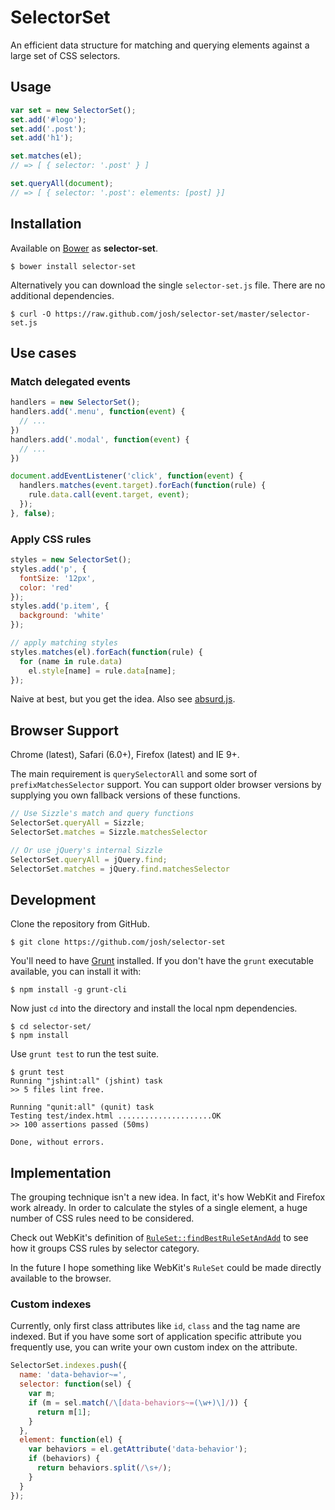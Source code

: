 # SelectorSet

An efficient data structure for matching and querying elements against a large set of CSS selectors.


## Usage

``` javascript
var set = new SelectorSet();
set.add('#logo');
set.add('.post');
set.add('h1');

set.matches(el);
// => [ { selector: '.post' } ]

set.queryAll(document);
// => [ { selector: '.post': elements: [post] }]
```


## Installation

Available on [Bower](http://bower.io) as **selector-set**.

```
$ bower install selector-set
```

Alternatively you can download the single `selector-set.js` file. There are no additional dependencies.

```
$ curl -O https://raw.github.com/josh/selector-set/master/selector-set.js
```


## Use cases

### Match delegated events

``` javascript
handlers = new SelectorSet();
handlers.add('.menu', function(event) {
  // ...
})
handlers.add('.modal', function(event) {
  // ...
})

document.addEventListener('click', function(event) {
  handlers.matches(event.target).forEach(function(rule) {
    rule.data.call(event.target, event);
  });
}, false);
```


### Apply CSS rules

``` javascript
styles = new SelectorSet();
styles.add('p', {
  fontSize: '12px',
  color: 'red'
});
styles.add('p.item', {
  background: 'white'
});

// apply matching styles
styles.matches(el).forEach(function(rule) {
  for (name in rule.data)
    el.style[name] = rule.data[name];
});
```

Naive at best, but you get the idea. Also see [absurd.js](https://github.com/krasimir/absurd).


## Browser Support

Chrome (latest), Safari (6.0+), Firefox (latest) and IE 9+.

The main requirement is `querySelectorAll` and some sort of `prefixMatchesSelector` support. You can support older browser versions by supplying you own fallback versions of these functions.

``` javascript
// Use Sizzle's match and query functions
SelectorSet.queryAll = Sizzle;
SelectorSet.matches = Sizzle.matchesSelector

// Or use jQuery's internal Sizzle
SelectorSet.queryAll = jQuery.find;
SelectorSet.matches = jQuery.find.matchesSelector
```


## Development

Clone the repository from GitHub.

```
$ git clone https://github.com/josh/selector-set
```

You'll need to have [Grunt](http://gruntjs.com) installed. If you don't have the `grunt` executable available, you can install it with:

```
$ npm install -g grunt-cli
```

Now just `cd` into the directory and install the local npm dependencies.

```
$ cd selector-set/
$ npm install
```

Use `grunt test` to run the test suite.

```
$ grunt test
Running "jshint:all" (jshint) task
>> 5 files lint free.

Running "qunit:all" (qunit) task
Testing test/index.html .....................OK
>> 100 assertions passed (50ms)

Done, without errors.
```


## Implementation

The grouping technique isn't a new idea. In fact, it's how WebKit and Firefox work already. In order to calculate the styles of a single element, a huge number of CSS rules need to be considered.

Check out WebKit's definition of [`RuleSet::findBestRuleSetAndAdd`](https://github.com/WebKit/webkit/blob/c0885665302c752230987427d4021b6df634087d/Source/WebCore/css/RuleSet.cpp#L180-L231) to see how it groups CSS rules by selector category.

In the future I hope something like WebKit's `RuleSet` could be made directly available to the browser.


### Custom indexes

Currently, only first class attributes like `id`, `class` and the tag name are indexed. But if you have some sort of application specific attribute you frequently use, you can write your own custom index on the attribute.

``` javascript
SelectorSet.indexes.push({
  name: 'data-behavior~=',
  selector: function(sel) {
    var m;
    if (m = sel.match(/\[data-behaviors~=(\w+)\]/)) {
      return m[1];
    }
  },
  element: function(el) {
    var behaviors = el.getAttribute('data-behavior');
    if (behaviors) {
      return behaviors.split(/\s+/);
    }
  }
});
```

